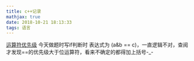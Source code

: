 ```yaml
---
title: c++记录
mathjax: true
date: 2018-10-21 18:13:33
tags: 语言
---
```

[运算符优先级](https://zh.cppreference.com/w/cpp/language/operator_precedence)
今天做题时写if判断时 表达式为 (a&b == c)，一直逻辑不对，查阅才发现==的优先级大于位运算符，看来不确定的都得加上括号-_-
